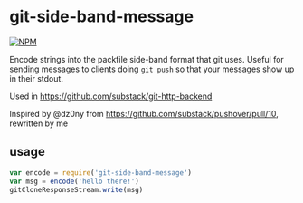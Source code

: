 # git-side-band-message

[![NPM](https://nodei.co/npm/git-side-band-message.png)](https://nodei.co/npm/git-side-band-message/)

Encode strings into the packfile side-band format that git uses. Useful for sending messages to clients doing `git push` so that your messages show up in their stdout.

Used in https://github.com/substack/git-http-backend

Inspired by @dz0ny from https://github.com/substack/pushover/pull/10, rewritten by me

## usage

```js
var encode = require('git-side-band-message')
var msg = encode('hello there!')
gitCloneResponseStream.write(msg)
```
